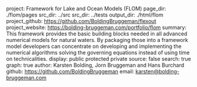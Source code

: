 project: Framework for Lake and Ocean Models (FLOM)
page_dir: ./flom/pages
src_dir: ../src
src_dir: ../tests
output_dir: ./html/flom
project_github: https://github.com/BoldingBruggeman/flexout
project_website: https://bolding-bruggeman.com/portfolio/flom
summary: This framework provides the basic building blocks needed in all advanced numerical models for natural waters. By packaging those into a framework model developers can concentrate on developing and implementing the numerical algorithms solving the governing equations instead of using time on technicalities.
display: public
         protected
         private
source: false
search: true
graph: true
author: Karsten Bolding, Jorn Bruggeman and Hans Burchard
github: https://github.com/BoldingBruggeman
email: karsten@bolding-bruggeman.com

